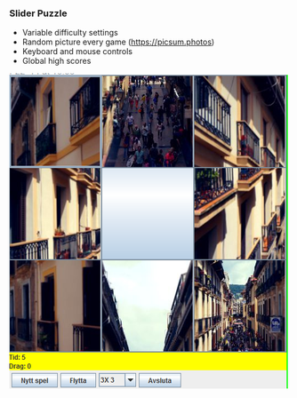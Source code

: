 ### Slider Puzzle

- Variable difficulty settings
- Random picture every game (https://picsum.photos)
- Keyboard and mouse controls
- Global high scores

![](https://github.com/nikalsh/SliderPuzzle/blob/master/src/sliderpuzzle/screenshot.PNG)
